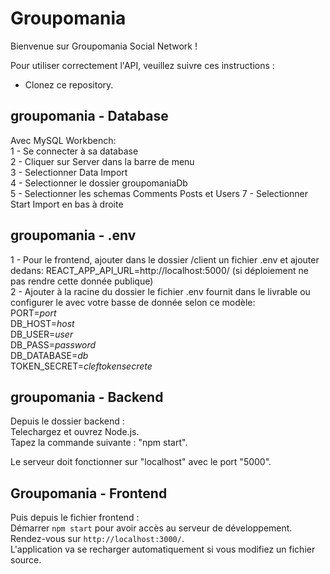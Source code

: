 # Groupomania
Bienvenue sur Groupomania Social Network !   

Pour utiliser correctement l'API, veuillez suivre ces instructions :  

 - Clonez ce repository.   

 ## groupomania - Database  
 Avec MySQL Workbench:  
 1 - Se connecter à sa database  
 2 - Cliquer sur Server dans la barre de menu  
 3 - Selectionner Data Import  
 4 - Selectionner le dossier groupomaniaDb  
 5 - Selectionner les schemas Comments Posts et Users
 7 - Selectionner Start Import en bas à droite  
 ## groupomania - .env  
1 - Pour le frontend, ajouter dans le dossier /client un fichier .env et ajouter dedans: REACT_APP_API_URL=http://localhost:5000/ (si déploiement ne pas rendre cette donnée publique)  
2 - Ajouter à la racine du dossier le fichier .env fournit dans le livrable ou configurer le avec votre basse de donnée selon ce modèle:  
PORT=*port*  
DB_HOST=*host*  
DB_USER=*user*  
DB_PASS=*password*  
DB_DATABASE=*db*  
TOKEN_SECRET=*cleftokensecrete*  

 ## groupomania - Backend  
Depuis le dossier backend :  
Telechargez et ouvrez Node.js.   
Tapez la commande suivante : "npm start".   

Le serveur doit fonctionner sur "localhost" avec le port "5000".  

## Groupomania - Frontend  
Puis depuis le fichier frontend :  
Démarrer `npm start` pour avoir accès au serveur de développement.   
Rendez-vous sur `http://localhost:3000/`.   
L'application va se recharger automatiquement si vous modifiez un fichier source.  